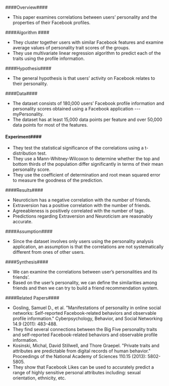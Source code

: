 ####Overview####
- This paper examines correlations between users’ personality and the properties of their Facebook profiles.

####Algorithm ####
- They cluster together users with similar Facebook features and examine average values of personality trait scores of the groups. 
- They use multivariate linear regression algorithm to predict each of the traits using the profile information.

####Hypothesis####
- The general hypothesis is that users’ activity on Facebook relates to their personality.

####Data####
- The dataset consists of 180,000 users’ Facebook profile information and personality scores obtained using a Facebook application --- myPersonality. 
- The dataset has at least 15,000 data points per feature and over 50,000 data points for most of the features.

#### Experiment####
- They test the statistical significance of the correlations using a t-distribution test.
- They use a Mann-Whitney-Wilcoxon to determine whether the top and bottom thirds of the population differ significantly in terms of their mean personality score.
- They use the coefficient of determination and root mean squared error to measure the goodness of the prediction. 

####Results####
- Neuroticism has a negative correlation with the number of friends.
- Extraversion has a positive correlation with the number of friends.
- Agreeableness is positively correlated with the number of tags.
- Predictions regarding Extraversion and Neuroticism are reasonably accurate.

####Assumption####
- Since the dataset involves only users using the personality analysis application, an assumption is that the correlations are not systematically different from ones of other users.

####Synthesis####
- We can examine the correlations between user’s personalities and its friends’.
- Based on the user’s personality, we can define the similarities among friends and then we can try to build a friend recommendation system. 

####Related Papers####
- Gosling, Samuel D., et al. "Manifestations of personality in online social networks: Self-reported Facebook-related behaviors and observable profile information." Cyberpsychology, Behavior, and Social Networking 14.9 (2011): 483-488.
 - They find several connections between the Big Five personality traits and self-reported Facebook-related behaviors and observable profile information. 
- Kosinski, Michal, David Stillwell, and Thore Graepel. "Private traits and attributes are predictable from digital records of human behavior." Proceedings of the National Academy of Sciences 110.15 (2013): 5802-5805.
 - They show that Facebook Likes can be used to accurately predict a range of highly sensitive personal attributes including: sexual orientation, ethnicity, etc.
